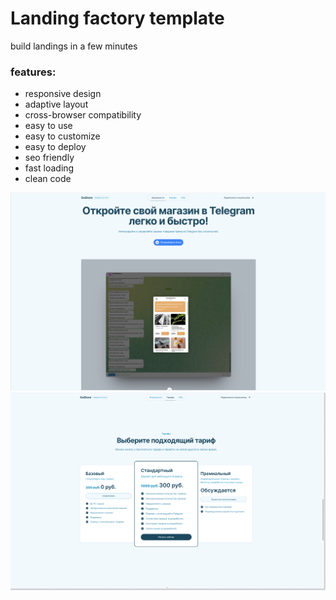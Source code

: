 # Landing factory template
build landings in a few minutes
### features:
- responsive design
- adaptive layout
- cross-browser compatibility
- easy to use
- easy to customize
- easy to deploy
- seo friendly
- fast loading
- clean code

![img.png](img.png)
![img_1.png](img_1.png)
